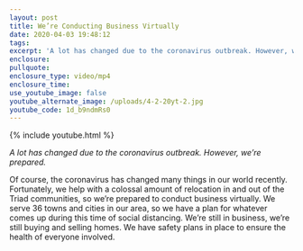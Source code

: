 ```yaml
---
layout: post
title: We’re Conducting Business Virtually
date: 2020-04-03 19:48:12
tags:
excerpt: 'A lot has changed due to the coronavirus outbreak. However, we’re prepared.'
enclosure:
pullquote:
enclosure_type: video/mp4
enclosure_time:
use_youtube_image: false
youtube_alternate_image: /uploads/4-2-20yt-2.jpg
youtube_code: 1d_b9ndmRs0
---
```


{% include youtube.html %}

*A lot has changed due to the coronavirus outbreak. However, we’re prepared.&nbsp;*

Of course, the coronavirus has changed many things in our world recently. Fortunately, we help with a colossal amount of relocation in and out of the Triad communities, so we’re prepared to conduct business virtually. We serve 36 towns and cities in our area, so we have a plan for whatever comes up during this time of social distancing. We’re still in business, we’re still buying and selling homes. We have safety plans in place to ensure the health of everyone involved.&nbsp;